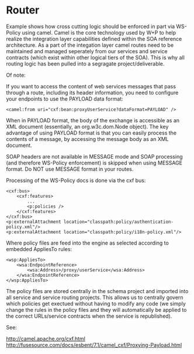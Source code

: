 Router
===========

Example shows how cross cutting logic should be enforced in part via WS-Policy using camel. Camel is the core technology used by W+P to help realize the integration layer capabilities defined within the SOA reference architecture. As a part of the integation layer camel routes need to be maintained and managed seperately from our services and service contracts (which exist within other logical tiers of the SOA). This is why all routing logic has been pulled into a segragate project/deliverable.

Of note:

If you want to access the content of web services messages that pass through a route, including its header information, you need to configure your endpoints to use the PAYLOAD data format: 

```
<camel:from uri="cxf:bean:proxyUserService?dataFormat=PAYLOAD" />
```

When in PAYLOAD format, the body of the exchange is accessible as an XML document (essentially, an org.w3c.dom.Node object). 
The key advantage of using PAYLOAD format is that you can easily process the contents of a message, by accessing the message body as an XML document.

SOAP headers are not available in MESSAGE mode and SOAP processing (and therefore WS-Policy enforcement) is skipped when using MESSAGE format. Do NOT use MESSAGE format in your routes.

Processing of the WS-Policy docs is done via the cxf bus:

```
<cxf:bus>
	<cxf:features>
		...
		<p:policies />
	</cxf:features>
</cxf:bus>
<p:externalAttachment location="classpath:policy/authentication-policy.xml"/>
<p:externalAttachment location="classpath:policy/i18n-policy.xml"/>
```

Where policy files are feed into the engine as selected according to embedded AppliesTo rules:

```
<wsp:AppliesTo>
	<wsa:EndpointReference>
		<wsa:Address>/proxy/userService</wsa:Address>
	</wsa:EndpointReference>
</wsp:AppliesTo>
```

The policy files are stored centrally in the schema project and imported into all service and service routing projects. This allows us to 
centrally govern which policies get exectued without having to modify any code (we simply change the rules in the policy 
files and they will automatically be applied to the correct URLs/service contracts when the service is republished).

See:

http://camel.apache.org/cxf.html <br/>
http://fusesource.com/docs/esbent/7.1/camel_cxf/Proxying-Payload.html
